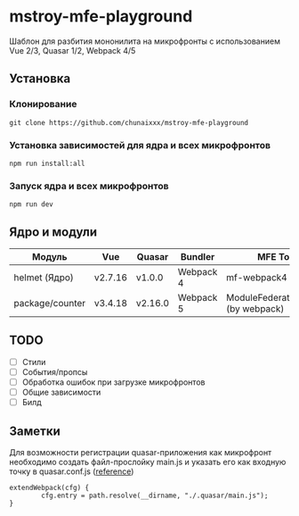 # mstroy-mfe-playground
Шаблон для разбития мононилита на микрофронты с использованием Vue 2/3, Quasar 1/2, Webpack 4/5

## Установка
### Клонирование
```
git clone https://github.com/chunaixxx/mstroy-mfe-playground
```
### Установка зависимостей для ядра и всех микрофронтов 
```
npm run install:all
```
### Запуск ядра и всех микрофронтов
```
npm run dev
```

## Ядро и модули
| Модуль          | Vue | Quasar | Bundler   | MFE Tool                            |
|-----------------|-----|--------|-----------|-------------------------------------|
| helmet (Ядро)         | v2.7.16   | v1.0.0     | Webpack 4 | mf-webpack4                         |
| package/counter | v3.4.18   | v2.16.0      | Webpack 5 | ModuleFederationPlugin (by webpack) |

## TODO
- [ ] Стили
- [ ] События/пропсы
- [ ] Обработка ошибок при загрузке микрофронтов
- [ ] Общие зависимости
- [ ] Билд

## Заметки

Для возможности регистрации quasar-приложения как микрофронт необходимо создать файл-прослойку main.js и указать его как входную точку в quasar.conf.js ([reference](https://github.com/module-federation/module-federation-examples/tree/master/quasar-cli-vue3-webpack-javascript))
```
extendWebpack(cfg) {
        cfg.entry = path.resolve(__dirname, "./.quasar/main.js");
}
```
